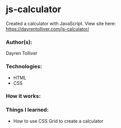 # js-calculator
Created a calculator with JavaScript.
View site here: https://dayrentolliver.com/js-calculator/

### Author(s):
Dayren Tolliver

### Technologies:
* HTML
* CSS

### How it works:

### Things I learned:
* How to use CSS Grid to create a calculator
